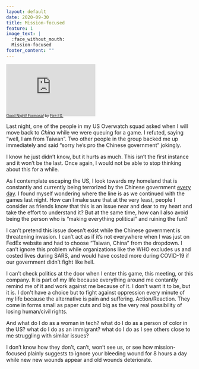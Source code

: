 ```yaml
---
layout: default
date: 2020-09-30
title: Mission-focused
feature: 1
image_text: |
  :face_without_mouth:
  Mission-focused
footer_content: ""
---
```


<iframe width="240" height="140" src="https://www.youtube.com/embed/Tas1h6rqHDE" frameborder="0" allow="accelerometer; autoplay; clipboard-write; encrypted-media; gyroscope; picture-in-picture" allowfullscreen></iframe>

<div style="margin-top: -.7em; font-size: .7em;">
<a href="https://islandnationblog.wordpress.com/2017/01/19/%E6%BB%85%E7%81%AB%E5%99%A8-%E6%99%9A%E5%AE%89%E5%8F%B0%E7%81%A3good-night-formosa/">Good Night! Formosa!</a> by <a href="https://open.spotify.com/track/1KydWe3ZH7XA0gPrZIO73s">Fire EX.</a>
</div>

Last night, one of the people in my US Overwatch squad asked when I will move back to *China* while we were queuing for a game. I refuted, saying “well, I am from Taiwan”. Two other people in the group backed me up immediately and said “sorry he’s pro the Chinese government” jokingly.

I know he just didn’t know, but it hurts as much. This isn’t the first instance and it won’t be the last. Once again, I would not be able to stop thinking about this for a while.

As I contemplate escaping the US, I look towards my homeland that is constantly and currently being terrorized by the Chinese government [every day](https://www.reuters.com/article/us-taiwan-security/taiwans-armed-forces-strain-in-undeclared-war-of-attrition-with-china-idUSKCN26H08X). I found myself wondering where the line is as we continued with the games last night. How can I make sure that at the very least, people I consider as friends know that this is an issue near and dear to my heart and take the effort to understand it? But at the same time, how can I also avoid being the person who is “making everything political” and ruining the fun?

I can’t pretend this issue doesn’t exist while the Chinese government is threatening invasion. I can’t act as if it’s not everywhere when I was just on FedEx website and had to choose “Taiwan, China” from the dropdown. I can’t ignore this problem while organizations like the WHO excludes us and costed lives during SARS, and would have costed more during COVID-19 if our government didn’t fight like hell. 

I can’t check politics at the door when I enter this game, this meeting, or this company. It is part of my life because everything around me contantly remind me of it and work against me because of it. I don't want it to be, but it is. I don't have a choice but to fight against oppression every minute of my life because the alternative is pain and suffering. Action/Reaction. They come in forms small as paper cuts and big as the very real possibility of losing human/civil rights.

And what do I do as a woman in tech? what do I do as a person of color in the US? what do I do as an immigrant? what do I do as I see others close to me struggling with similar issues?

I don’t know how they don’t, can’t, won’t see us, or see how mission-focused plainly suggests to ignore your bleeding wound for 8 hours a day while new new wounds appear and old wounds deteriorate.
